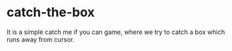 # catch-the-box
It is a simple catch me if you can game, where we try to catch a box which runs away from cursor.
